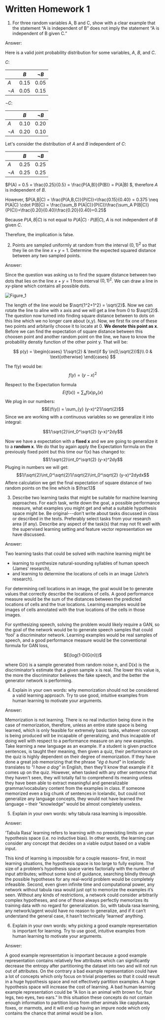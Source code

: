 # Written Homework 1
1. For three random variables A, B and C, show with a clear example that the statement “A is independent of B” does not imply the statement “A is independent of B given C.” 

Answer:

Here is a valid joint probability distribution for some variables, $A$, $B$, and $C$.

$C$:

| | $B$ | $\neg B$ |
| ----- | ----- | ---- |
| $A$ | 0.15 | 0.05 |
| $\neg A$ | 0.05 | 0.15 |

$\neg C$:

| | $B$ | $\neg B$ |
| ----- | ----- | ---- |
| $A$ | 0.10 | 0.20 |
| $\neg A$ | 0.20 | 0.10 |

Let's consider the distribution of $A$ and $B$ independent of $C$:

| | $B$ | $\neg B$ |
| ----- | ----- | ---- |
| $A$ | 0.25 | 0.25 |
| $\neg A$ | 0.25 | 0.25 |

$P(A) = 0.5 = \frac{0.25}{0.5} = \frac{P(A,B)}{P(B)} = P(A|B) $, therefore $A$ is independent of $B$.

However, $P(A,B|C) = \frac{P(A,B,C)}{P(C)}=\frac{0.15}{0.40} = 0.375 \neq P(A|C) \cdot P(B|C) = \frac{\sum_B P(A|C)}{P(C)}\frac{\sum_A P(B|C)}{P(C)}=\frac{0.20}{0.40}\frac{0.20}{0.40}=0.25$

Because $P(A,B|C)$ is not equal to $P(A|C) \cdot P(B|C)$, $A$ is not independent of $B$ given $C$.  

Therefore, the implication is false.


2. Points are sampled uniformly at random from the interval $(0,1)^2$ so that they lie on the line $x+y=1$. Determine the expected squared distance between any two sampled points. 

Answer:

Since the question was asking us to find the square distance between two dots that lies on the line $x+y=1$ from interval $(0,1)^2$. We can draw a line in xy-plane which contains all possible dots.

![Figure_1](https://user-images.githubusercontent.com/89466889/188962659-a60883f3-50ba-4789-b213-4b6317803149.png)

The length of the line would be $\sqrt{1^2+1^2} = \sqrt{2}$. Now we can rotate the line to aline with x axis and we will get a line from 0 to $\sqrt{2}$. The question now turned into finding square distance between to dots on this line which we no longer care about (x,y). Now, we first fix one of these two points and arbitarily choose it to locate at 0. **We denote this point as x**. Before we can find the expectation of square distance between this choosen point and another random point on the line, we have to know the probability denstiy function of the other point y. That will be: 

$$
  p(y) =
    \begin{cases}
      1/\sqrt{2} & \text{if $y \in(0,\sqrt{2})$}\\
      0 & \text{otherwise}
    \end{cases}       
$$

The f(y) would be:
$$f(y) = (y-x)^2$$

Respect to the Expectation formula $$E(f(x)) = \sum_{x} f(x)p_{x}(x)$$
We plug in our numbers: $$E(f(y)) = \sum_{y} (y-x)^21/\sqrt{2}$$
Since we are working with a continuous variables so we generalize it into integral:

$$1/\sqrt{2}\int_0^\sqrt{2} (y-x)^2dy$$

Now we have a expectation with a **fixed x** and we are going to generalize it to a **random x**.
We do that by again apply the Expectation formula on the previously fixed point but this time our f(x) has changed to: $$1/\sqrt{2}\int_0^\sqrt{2} (y-x)^2dy$$
Pluging in numbers we will get: $$1/\sqrt{2}\int_0^\sqrt{2}1/\sqrt{2}\int_0^\sqrt{2} (y-x)^2dydx$$
Aftere calculation we get the final expectation of square distance of two random points on the line which is $\frac13$

3. Describe two learning tasks that might be suitable for machine learning approaches. For each task, write down the goal, a possible performance measure, what examples you might get and what a suitable hypothesis space might be. Be original---don’t write about tasks discussed in class or described in the texts. Preferably select tasks from your research area (if any). Describe any aspect of the task(s) that may not fit well with the supervised learning setting and feature vector representation we have discussed. 

Answer: 

Two learning tasks that could be solved with machine learning might be 
- learning to synthesize natural-sounding syllables of human speech (James’ research), 
- and learning to determine the locations of cells in an image (John’s research).

For determining cell locations in an image, the goal would be to generate values that correctly describe the locations of cells. A good performance measure would be the sum of the distances between the predicted locations of cells and the true locations. Learning examples would be images of cells annotated with the true locations of the cells in those images.

For synthesizing speech, solving the problem would likely require a GAN, so the goal of the network would be to generate speech samples that could ‘fool’ a discriminator network. Learning examples would be real samples of speech, and a good performance measure would be the conventional formula for GAN loss,

<p align="center">$E(log(1-D(G(n)))$</p>

where G(n) is a sample generated from random noise n, and D(x) is the discriminator’s estimate that a given sample x is real. The lower this value is, the more the discriminator believes the fake speech, and the better the generator network is performing.


4. Explain in your own words: why memorization should not be considered a valid learning approach. Try to use good, intuitive examples from human learning to motivate your arguments.

Answer: 

Memorization is not learning.  There is no real induction being done in the case of memorization, therefore, unless an entire state space is being learned, which is only feasible for extremely basic tasks, whatever concept is being produced will be incapable of generalizing, and thus incapable of doing well with respect to a performance measure on any new examples.  Take learning a new language as an example.  If a student is given practice sentences, is taught their meaning, then given a quiz, their performance on the quiz is highly dependent on their degree of memorization.  If they have done a great job memorizing that the phrase _"ég á hund"_ in Icelandic translates to _"I have a dog"_ in English, then they'll know that example if it comes up on the quiz.  However, when tasked with any other sentence that they haven't seen, they will totally fail to comprehend its meaning unless they have been able to extract meaningful and generalizable grammar/vocabulary content from the examples in class.  If someone memorized even a big chunk of sentences in Icelandic, but could not generalize any language concepts, they would not have learned the language – their "knowledge" would be almost completely useless.

5. Explain in your own words: why tabula rasa learning is impossible. 

Answer: 

 ‘Tabula Rasa’ learning refers to learning with no preexisting limits on your hypothesis space (i.e. no inductive bias). In other words, the learning can consider any concept that decides on a viable output based on a viable input. 
 
This kind of learning is impossible for a couple reasons– first, in most learning situations, the hypothesis space is too large to fully explore. The size of a problem’s hypothesis space varies factorially with the number of input attributes; without some kind of guidance, searching blindly through the possible hypotheses for any real-world problem would be completely infeasible. Second, even given infinite time and computational power, any network without tabula rasa would just opt to memorize the examples it’s seen. Without any kinds of restrictions, a network could consider arbitrarily complex hypotheses, and one of those always perfectly memorizes its training data with no regard for generalization. So, with tabula rasa learning, any network/agent would have no reason to generalize, and if it can’t understand the general case, it hasn’t technically ‘learned’ anything.

6. Explain in your own words: why picking a good example representation is important for learning. Try to use good, intuitive examples from human learning to motivate your arguments.

Answer: 

  A good example representation is important because a good example representation contains relatively few attributes which can significantly decrease the entropy after partitioning the dataset into two and will not run out of attributes. On the contrary a bad example representation could have a lot of concepts which only focus on trivial properties so that it could result in a huge hypothesis space and not effectively partition examples. A huge hypothesis space will increase the cost of learning.
  A bad human learning example representation could be “A lion is an animal with brown fur, four legs, two eyes, two ears.” In this situation these concepts do not contain enough information to partition lions from other animals like capybaras, foxes, or marmots, and it will end up having an impure node which only contains the chance that animal would be a lion. 

